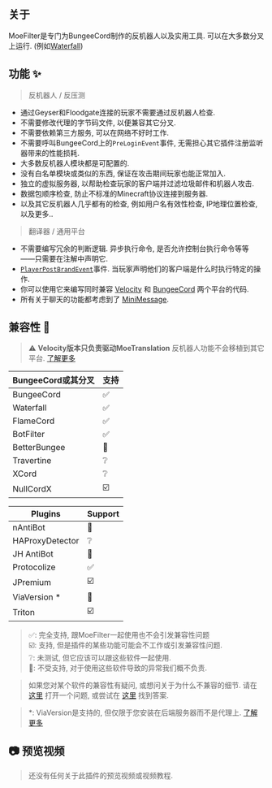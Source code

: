 ## 关于

MoeFilter是专门为BungeeCord制作的反机器人以及实用工具. 
可以在大多数分叉上运行. (例如[Waterfall](https://github.com/PaperMC/Waterfall/))

## 功能 ✨

> 反机器人 / 反压测
- 通过Geyser和Floodgate连接的玩家不需要通过反机器人检查.
- 不需要修改代理的字节码文件, 以便兼容其它分叉.
- 不需要依赖第三方服务, 可以在网络不好时工作.
- 不需要呼叫BungeeCord上的`PreLoginEvent`事件, 无需担心其它插件注册监听器带来的性能损耗.
- 大多数反机器人模块都是可配置的.
- 没有白名单模块或类似的东西, 保证在攻击期间玩家也能正常加入.
- 独立的虚拟服务器, 以帮助检查玩家的客户端并过滤垃圾邮件和机器人攻击.
- 数据包顺序检查, 防止不标准的Minecraft协议连接到服务器.
- 以及其它反机器人几乎都有的检查, 例如用户名有效性检查, IP地理位置检查, 以及更多..
> 翻译器 / 通用平台
- 不需要编写冗余的判断逻辑. 异步执行命令, 是否允许控制台执行命令等等 ——只需要在注解中声明它.
- [`PlayerPostBrandEvent`](https://github.com/CatMoe/MoeFilter/blob/stray/translation/src/main/kotlin/catmoe/fallencrystal/translation/event/events/player/PlayerPostBrandEvent.kt)事件. 当玩家声明他们的客户端是什么时执行特定的操作.
- 你可以使用它来编写同时兼容 [Velocity](https://github.com/PaperMC/Velocity) 和 [BungeeCord](https://github.com/SpigotMC/BungeeCord) 两个平台的代码.
- 所有关于聊天的功能都考虑到了 [MiniMessage](https://docs.advntr.dev/minimessage/).


## 兼容性 🔧

> ⚠️ **Velocity版本只负责驱动MoeTranslation**
> 反机器人功能不会移植到其它平台.
> [了解更多](https://github.com/CatMoe/MoeFilter/tree/stray/readme/postscript)

| BungeeCord或其分叉 | 支持 |
|----------------|----|
| BungeeCord     | ✅  |
| Waterfall      | ✅  |
| FlameCord      | ✅  |
| BotFilter      | ✅  |
| BetterBungee   | 🛑 |
| Travertine     | ❔  |
| XCord          | ❔  |
| NullCordX      | ☑️ |

| Plugins         | Support |
|-----------------|---------|
| nAntiBot        | 🛑      |
| HAProxyDetector | ❔       |
| JH AntiBot      | 🛑      |
| Protocolize     | ✅       |
| JPremium        | ☑️      |
| ViaVersion *    | 🛑      |
| Triton          | ☑️      |

>✅: 
>完全支持,
>跟MoeFilter一起使用也不会引发兼容性问题  
>☑️: 
>支持,
>但是插件的某些功能可能会不工作或引发兼容性问题.  
>❔: 
>未测试,
>但它应该可以跟这些软件一起使用.  
>🛑: 
>不受支持,
>对于使用这些软件导致的异常我们概不负责.

>如果您对某个软件的兼容性有疑问, 
>或想问关于为什么不兼容的细节.
>请在 
>[这里](https://github.com/CatMoe/MoeFilter/issues)
>打开一个问题,
>或尝试在
>[这里](https://github.com/CatMoe/MoeFilter/issues/56)
>找到答案.

> *: 
> ViaVersion是支持的, 但仅限于您安装在后端服务器而不是代理上.
> [了解更多](https://github.com/CatMoe/MoeFilter/issues/56#issuecomment-1714924303)

## 📷 预览视频

> 还没有任何关于此插件的预览视频或视频教程.